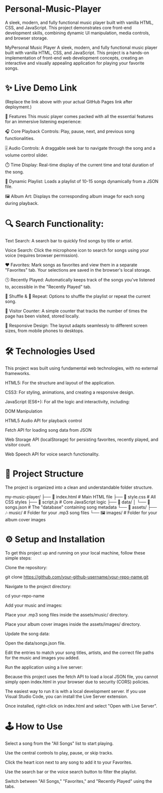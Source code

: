 # Personal-Music-Player
A sleek, modern, and fully functional music player built with vanilla HTML, CSS, and JavaScript. This project demonstrates core front-end development skills, combining dynamic UI manipulation, media controls, and browser storage.

MyPersonal Music Player
A sleek, modern, and fully functional music player built with vanilla HTML, CSS, and JavaScript. This project is a hands-on implementation of front-end web development concepts, creating an interactive and visually appealing application for playing your favorite songs.

# ✨ Live Demo Link
(Replace the link above with your actual GitHub Pages link after deployment.)

🚀 Features
This music player comes packed with all the essential features for an immersive listening experience:

🎧 Core Playback Controls: Play, pause, next, and previous song functionalities.

🎚️ Audio Controls: A draggable seek bar to navigate through the song and a volume control slider.

⏱️ Time Display: Real-time display of the current time and total duration of the song.

🎵 Dynamic Playlist: Loads a playlist of 10-15 songs dynamically from a JSON file.

🖼️ Album Art: Displays the corresponding album image for each song during playback.

# 🔍 Search Functionality:

Text Search: A search bar to quickly find songs by title or artist.

Voice Search: Click the microphone icon to search for songs using your voice (requires browser permission).

❤️ Favorites: Mark songs as favorites and view them in a separate "Favorites" tab. Your selections are saved in the browser's local storage.

🕓 Recently Played: Automatically keeps track of the songs you've listened to, accessible in the "Recently Played" tab.

🔀 Shuffle & 🔁 Repeat: Options to shuffle the playlist or repeat the current song.

👀 Visitor Counter: A simple counter that tracks the number of times the page has been visited, stored locally.

📱 Responsive Design: The layout adapts seamlessly to different screen sizes, from mobile phones to desktops.

# 🛠️ Technologies Used
This project was built using fundamental web technologies, with no external frameworks.

HTML5: For the structure and layout of the application.

CSS3: For styling, animations, and creating a responsive design.

JavaScript (ES6+): For all the logic and interactivity, including:

DOM Manipulation

HTML5 Audio API for playback control

Fetch API for loading song data from JSON

Web Storage API (localStorage) for persisting favorites, recently played, and visitor count.

Web Speech API for voice search functionality.

# 📂 Project Structure
The project is organized into a clean and understandable folder structure.

my-music-player/
├── 📄 index.html          # Main HTML file
├── 🎨 style.css           # All CSS styles
├── 🧠 script.js           # Core JavaScript logic
├── 📁 data/
│   └── 🎵 songs.json       # The "database" containing song metadata
└── 📁 assets/
    ├── 🎶 music/          # Folder for your .mp3 song files
    └── 🖼️ images/         # Folder for your album cover images

# ⚙️ Setup and Installation
To get this project up and running on your local machine, follow these simple steps:

Clone the repository:

git clone https://github.com/your-github-username/your-repo-name.git

Navigate to the project directory:

cd your-repo-name

Add your music and images:

Place your .mp3 song files inside the assets/music/ directory.

Place your album cover images inside the assets/images/ directory.

Update the song data:

Open the data/songs.json file.

Edit the entries to match your song titles, artists, and the correct file paths for the music and images you added.

Run the application using a live server:

Because this project uses the fetch API to load a local JSON file, you cannot simply open index.html in your browser due to security (CORS) policies.

The easiest way to run it is with a local development server. If you use Visual Studio Code, you can install the Live Server extension.

Once installed, right-click on index.html and select "Open with Live Server".

# 🕹️ How to Use
Select a song from the "All Songs" list to start playing.

Use the central controls to play, pause, or skip tracks.

Click the heart icon next to any song to add it to your Favorites.

Use the search bar or the voice search button to filter the playlist.

Switch between "All Songs," "Favorites," and "Recently Played" using the tabs.
